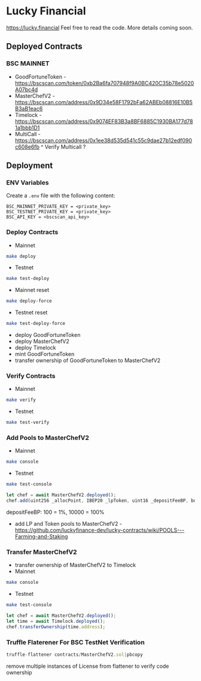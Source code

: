 # Lucky Financial

https://lucky.financial Feel free to read the code. More details coming soon.

## Deployed Contracts

### BSC MAINNET

- GoodFortuneToken - https://bscscan.com/token/0xb2Ba6fa707948f9A0BC420C35b78e5020A07bc4d
- MasterChefV2 - https://bscscan.com/address/0x9D34e58F1792bFa62ABEb08816E10B5B3aB1eac6
- Timelock - https://bscscan.com/address/0x9074EF83B3a8BF6885C1930BA177d781a1bbb1D1
- MultiCall - https://bscscan.com/address/0x1ee38d535d541c55c9dae27b12edf090c608e6fb
^ Verify Multicall ?

## Deployment

### ENV Variables
Create a `.env` file with the following content:
```
BSC_MAINNET_PRIVATE_KEY = <private_key>
BSC_TESTNET_PRIVATE_KEY = <private_key>
BSC_API_KEY = <bscscan_api_key>
```

### Deploy Contracts
- Mainnet
```sh
make deploy
```
- Testnet
```sh
make test-deploy
```
- Mainnet reset
```sh
make deploy-force
```
- Testnet reset
```sh
make test-deploy-force
```

- deploy GoodFortuneToken
- deploy MasterChefV2
- deploy Timelock
- mint GoodFortuneToken
- transfer ownership of GoodFortuneToken to MasterChefV2

### Verify Contracts
- Mainnet
```sh
make verify
```
- Testnet
```sh
make test-verify
```

### Add Pools to MasterChefV2
- Mainnet
```sh
make console
```
- Testnet
```sh
make test-console
```

```js
let chef = await MasterChefV2.deployed();
chef.add(uint256 _allocPoint, IBEP20 _lpToken, uint16 _depositFeeBP, bool _withUpdate);
```

depositFeeBP: 100 = 1%, 10000 = 100%

- add LP and Token pools to MasterChefV2 - https://github.com/luckyfinance-dev/lucky-contracts/wiki/POOLS---Farming-and-Staking

### Transfer MasterChefV2
- transfer ownership of MasterChefV2 to Timelock
- Mainnet
```sh
make console
```
- Testnet
```sh
make test-console
```

```js
let chef = await MasterChefV2.deployed();
let time = await Timelock.deployed();
chef.transferOwnership(time.address);
```

### Truffle Flaterener For BSC TestNet Verification
```js
truffle-flattener contracts/MasterChefV2.sol|pbcopy
```
remove multiple instances of License from flattener to verify code ownership